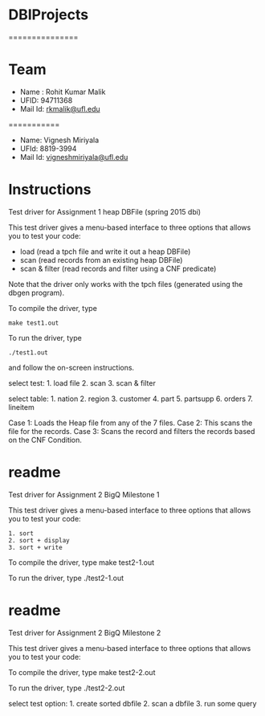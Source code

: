 # DBIProjects
===============


Team
====
- Name :  Rohit Kumar Malik
- UFID: 94711368
- Mail Id: rkmalik@ufl.edu


===========

- Name: Vignesh Miriyala
- UFId: 8819-3994
- Mail Id: vigneshmiriyala@ufl.edu


Instructions
============
Test driver for Assignment 1 heap DBFile (spring 2015 dbi)

This test driver gives a menu-based interface to three options that allows you to test your code:
- load (read a tpch file and write it out a heap DBFile)
- scan (read records from an existing heap DBFile)
- scan & filter (read records and filter using a CNF predicate)

Note that the driver only works with the tpch files (generated using the dbgen program).

To compile the driver, type

	make test1.out

To run the driver, type

	./test1.out
and follow the on-screen instructions.


select test:
 	 1. load file
 	 2. scan
 	 3. scan & filter


 select table:
	 1. nation
	 2. region
	 3. customer
	 4. part
	 5. partsupp
	 6. orders
	 7. lineitem


Case 1: Loads the Heap file from any of the 7 files.
Case 2: This scans the file for the records.
Case 3: Scans the record and filters the records based on the CNF Condition.


readme
=========
Test driver for Assignment 2 BigQ Milestone 1

This test driver gives a menu-based interface to three options that allows you
to test your code:

	1. sort
	2. sort + display
	3. sort + write


To compile the driver, type
	make test2-1.out

To run the driver, type
	./test2-1.out


readme
===============
Test driver for Assignment 2 BigQ Milestone 2

This test driver gives a menu-based interface to three options that allows you
to test your code:


To compile the driver, type
	make test2-2.out

To run the driver, type
	./test2-2.out

 select test option:
 	 1. create sorted dbfile
 	 2. scan a dbfile
 	 3. run some query
